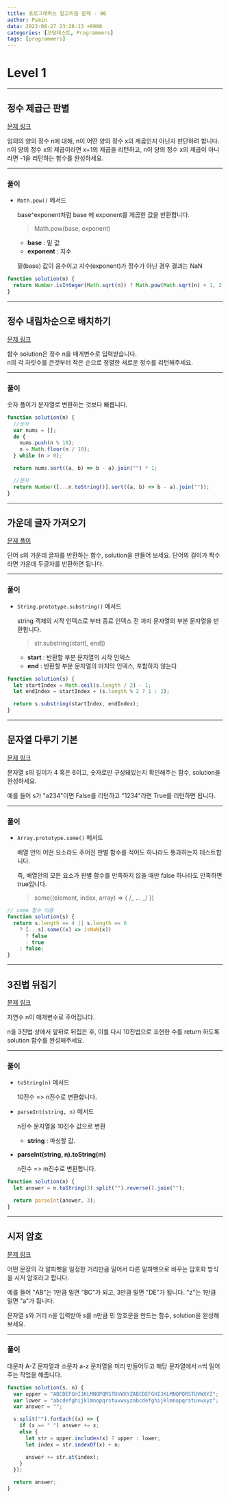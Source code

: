 ```yaml
---
title: 프로그래머스 알고리즘 문제 - 06
author: Psmin
data: 2023-08-27 23:26:13 +0900
categories: [코딩테스트, Programmers]
tags: [programmers]
---
```


# Level 1

---

## 정수 제곱근 판별

[문제 링크](https://school.programmers.co.kr/learn/courses/30/lessons/12934)

임의의 양의 정수 n에 대해, n이 어떤 양의 정수 x의 제곱인지 아닌지 판단하려 합니다.  
n이 양의 정수 x의 제곱이라면 x+1의 제곱을 리턴하고, n이 양의 정수 x의 제곱이 아니라면 -1을 리턴하는 함수를 완성하세요.

---

### 풀이

- `Math.pow()` 메서드

  base^exponent처럼 base 에 exponent를 제곱한 값을 반환합니다.

  > Math.pow(base, exponent)

  - **base** : 밑 값
  - **exponent** : 지수

  밑(base) 값이 음수이고 지수(exponent)가 정수가 아닌 경우 결과는 NaN

```js
function solution(n) {
  return Number.isInteger(Math.sqrt(n)) ? Math.pow(Math.sqrt(n) + 1, 2) : -1;
}
```

---

## 정수 내림차순으로 배치하기

[문제 링크](https://school.programmers.co.kr/learn/courses/30/lessons/12933)

함수 solution은 정수 n을 매개변수로 입력받습니다.  
n의 각 자릿수를 큰것부터 작은 순으로 정렬한 새로운 정수를 리턴해주세요.

---

### 풀이

숫자 풀이가 문자열로 변환하는 것보다 빠릅니다.

```js
function solution(n) {
  //숫자
  var nums = [];
  do {
    nums.push(n % 10);
    n = Math.floor(n / 10);
  } while (n > 0);

  return nums.sort((a, b) => b - a).join("") * 1;

  //문자
  return Number([...n.toString()].sort((a, b) => b - a).join(""));
}
```

---

## 가운데 글자 가져오기

[문제 풀이](https://school.programmers.co.kr/learn/courses/30/lessons/12903)

단어 s의 가운데 글자를 반환하는 함수, solution을 만들어 보세요. 단어의 길이가 짝수라면 가운데 두글자를 반환하면 됩니다.

---

### 풀이

- `String.prototype.substring()` 메서드

  string 객체의 시작 인덱스로 부터 종료 인덱스 전 까지 문자열의 부분 문자열을 반환합니다.

  > str.substring(start[, end])

  - **start** : 반환할 부분 문자열의 시작 인덱스
  - **end** : 반환할 부분 문자열의 마지막 인덱스, 포함하지 않는다

```js
function solution(s) {
  let startIndex = Math.ceil(s.length / 2) - 1;
  let endIndex = startIndex + (s.length % 2 ? 1 : 2);

  return s.substring(startIndex, endIndex);
}
```

---

## 문자열 다루기 기본

[문제 링크](https://school.programmers.co.kr/learn/courses/30/lessons/12918)

문자열 s의 길이가 4 혹은 6이고, 숫자로만 구성돼있는지 확인해주는 함수, solution을 완성하세요.

예를 들어 s가 "a234"이면 False를 리턴하고 "1234"라면 True를 리턴하면 됩니다.

---

### 풀이

- `Array.prototype.some()` 메서드

  배열 안의 어떤 요소라도 주어진 판별 함수를 적어도 하나라도 통과하는지 테스트합니다.

  즉, 배열안의 모든 요소가 판별 함수를 만족하지 않을 때만 false 하나라도 만족하면 true입니다.

  > some((element, index, array) => { /_ … _/ })

```js
// some 함수 이용
function solution(s) {
  return s.length == 4 || s.length == 6
    ? [...s].some((x) => isNaN(x))
      ? false
      : true
    : false;
}
```

---

## 3진법 뒤집기

[문제 링크](https://school.programmers.co.kr/learn/courses/30/lessons/68935)

자연수 n이 매개변수로 주어집니다.

n을 3진법 상에서 앞뒤로 뒤집은 후, 이를 다시 10진법으로 표현한 수를 return 하도록 solution 함수를 완성해주세요.

---

### 풀이

- `toString(n)` 메서드

  10진수 => n진수로 변환합니다.

- `parseInt(string, n)` 메서드

  n진수 문자열을 10진수 값으로 변환

  - **string** : 파싱할 값.

- **parseInt(string, n).toString(m)**

  n진수 => m진수로 변환합니다.

```js
function solution(n) {
  let answer = n.toString(3).split("").reverse().join("");

  return parseInt(answer, 3);
}
```

---

## 시저 암호

[문제 링크](https://school.programmers.co.kr/learn/courses/30/lessons/12926)

어떤 문장의 각 알파벳을 일정한 거리만큼 밀어서 다른 알파벳으로 바꾸는 암호화 방식을 시저 암호라고 합니다.

예를 들어 "AB"는 1만큼 밀면 "BC"가 되고, 3만큼 밀면 "DE"가 됩니다. "z"는 1만큼 밀면 "a"가 됩니다.

문자열 s와 거리 n을 입력받아 s를 n만큼 민 암호문을 만드는 함수, solution을 완성해 보세요.

---

### 풀이

대문자 A-Z 문자열과 소문자 a-z 문자열을 미리 만들어두고 해당 문자열에서 n씩 밀어주는 작업을 해줍니다.

```js
function solution(s, n) {
  var upper = "ABCDEFGHIJKLMNOPQRSTUVWXYZABCDEFGHIJKLMNOPQRSTUVWXYZ";
  var lower = "abcdefghijklmnopqrstuvwxyzabcdefghijklmnopqrstuvwxyz";
  var answer = "";

  s.split("").forEach((x) => {
    if (x == " ") answer += x;
    else {
      let str = upper.includes(x) ? upper : lower;
      let index = str.indexOf(x) + n;

      answer += str.at(index);
    }
  });

  return answer;
}
```
